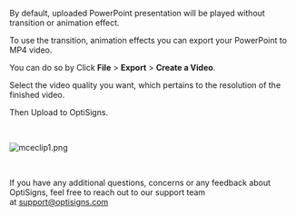 <p>By default, uploaded PowerPoint presentation will be played without transition or animation effect.</p>
<p>To use the transition, animation effects you can export your PowerPoint to MP4 video.</p>
<p>You can do so by Click <strong class="ocpUI">File</strong> &gt; <strong class="ocpUI">Export</strong> &gt; <strong class="ocpUI">Create a Video</strong>. </p>
<p>Select the video quality you want, which pertains to the resolution of the finished video.</p>
<p>Then Upload to OptiSigns.</p>
<p> </p>
<p><img src="https://support.optisigns.com/hc/article_attachments/4407409437715" alt="mceclip1.png"></p>
<p> </p>
<p>If you have any additional questions, concerns or any feedback about OptiSigns, feel free to reach out to our support team at <a href="mailto:support@optisigns.com" target="_self" rel="undefined">support@optisigns.com</a></p>